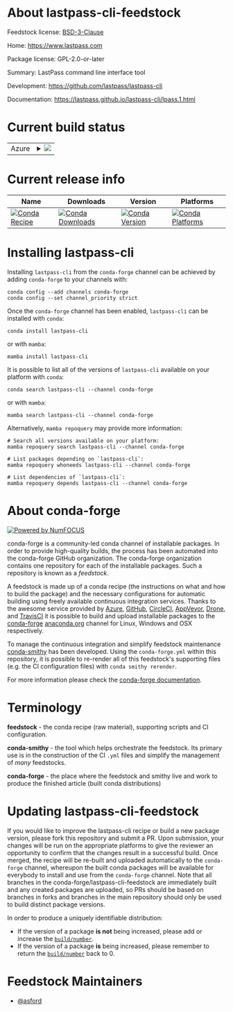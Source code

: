About lastpass-cli-feedstock
============================

Feedstock license: [BSD-3-Clause](https://github.com/conda-forge/lastpass-cli-feedstock/blob/main/LICENSE.txt)

Home: https://www.lastpass.com

Package license: GPL-2.0-or-later

Summary: LastPass command line interface tool

Development: https://github.com/lastpass/lastpass-cli

Documentation: https://lastpass.github.io/lastpass-cli/lpass.1.html

Current build status
====================


<table>
    
  <tr>
    <td>Azure</td>
    <td>
      <details>
        <summary>
          <a href="https://dev.azure.com/conda-forge/feedstock-builds/_build/latest?definitionId=21373&branchName=main">
            <img src="https://dev.azure.com/conda-forge/feedstock-builds/_apis/build/status/lastpass-cli-feedstock?branchName=main">
          </a>
        </summary>
        <table>
          <thead><tr><th>Variant</th><th>Status</th></tr></thead>
          <tbody><tr>
              <td>linux_64</td>
              <td>
                <a href="https://dev.azure.com/conda-forge/feedstock-builds/_build/latest?definitionId=21373&branchName=main">
                  <img src="https://dev.azure.com/conda-forge/feedstock-builds/_apis/build/status/lastpass-cli-feedstock?branchName=main&jobName=linux&configuration=linux%20linux_64_" alt="variant">
                </a>
              </td>
            </tr><tr>
              <td>osx_64</td>
              <td>
                <a href="https://dev.azure.com/conda-forge/feedstock-builds/_build/latest?definitionId=21373&branchName=main">
                  <img src="https://dev.azure.com/conda-forge/feedstock-builds/_apis/build/status/lastpass-cli-feedstock?branchName=main&jobName=osx&configuration=osx%20osx_64_" alt="variant">
                </a>
              </td>
            </tr>
          </tbody>
        </table>
      </details>
    </td>
  </tr>
</table>

Current release info
====================

| Name | Downloads | Version | Platforms |
| --- | --- | --- | --- |
| [![Conda Recipe](https://img.shields.io/badge/recipe-lastpass--cli-green.svg)](https://anaconda.org/conda-forge/lastpass-cli) | [![Conda Downloads](https://img.shields.io/conda/dn/conda-forge/lastpass-cli.svg)](https://anaconda.org/conda-forge/lastpass-cli) | [![Conda Version](https://img.shields.io/conda/vn/conda-forge/lastpass-cli.svg)](https://anaconda.org/conda-forge/lastpass-cli) | [![Conda Platforms](https://img.shields.io/conda/pn/conda-forge/lastpass-cli.svg)](https://anaconda.org/conda-forge/lastpass-cli) |

Installing lastpass-cli
=======================

Installing `lastpass-cli` from the `conda-forge` channel can be achieved by adding `conda-forge` to your channels with:

```
conda config --add channels conda-forge
conda config --set channel_priority strict
```

Once the `conda-forge` channel has been enabled, `lastpass-cli` can be installed with `conda`:

```
conda install lastpass-cli
```

or with `mamba`:

```
mamba install lastpass-cli
```

It is possible to list all of the versions of `lastpass-cli` available on your platform with `conda`:

```
conda search lastpass-cli --channel conda-forge
```

or with `mamba`:

```
mamba search lastpass-cli --channel conda-forge
```

Alternatively, `mamba repoquery` may provide more information:

```
# Search all versions available on your platform:
mamba repoquery search lastpass-cli --channel conda-forge

# List packages depending on `lastpass-cli`:
mamba repoquery whoneeds lastpass-cli --channel conda-forge

# List dependencies of `lastpass-cli`:
mamba repoquery depends lastpass-cli --channel conda-forge
```


About conda-forge
=================

[![Powered by
NumFOCUS](https://img.shields.io/badge/powered%20by-NumFOCUS-orange.svg?style=flat&colorA=E1523D&colorB=007D8A)](https://numfocus.org)

conda-forge is a community-led conda channel of installable packages.
In order to provide high-quality builds, the process has been automated into the
conda-forge GitHub organization. The conda-forge organization contains one repository
for each of the installable packages. Such a repository is known as a *feedstock*.

A feedstock is made up of a conda recipe (the instructions on what and how to build
the package) and the necessary configurations for automatic building using freely
available continuous integration services. Thanks to the awesome service provided by
[Azure](https://azure.microsoft.com/en-us/services/devops/), [GitHub](https://github.com/),
[CircleCI](https://circleci.com/), [AppVeyor](https://www.appveyor.com/),
[Drone](https://cloud.drone.io/welcome), and [TravisCI](https://travis-ci.com/)
it is possible to build and upload installable packages to the
[conda-forge](https://anaconda.org/conda-forge) [anaconda.org](https://anaconda.org/)
channel for Linux, Windows and OSX respectively.

To manage the continuous integration and simplify feedstock maintenance
[conda-smithy](https://github.com/conda-forge/conda-smithy) has been developed.
Using the ``conda-forge.yml`` within this repository, it is possible to re-render all of
this feedstock's supporting files (e.g. the CI configuration files) with ``conda smithy rerender``.

For more information please check the [conda-forge documentation](https://conda-forge.org/docs/).

Terminology
===========

**feedstock** - the conda recipe (raw material), supporting scripts and CI configuration.

**conda-smithy** - the tool which helps orchestrate the feedstock.
                   Its primary use is in the construction of the CI ``.yml`` files
                   and simplify the management of *many* feedstocks.

**conda-forge** - the place where the feedstock and smithy live and work to
                  produce the finished article (built conda distributions)


Updating lastpass-cli-feedstock
===============================

If you would like to improve the lastpass-cli recipe or build a new
package version, please fork this repository and submit a PR. Upon submission,
your changes will be run on the appropriate platforms to give the reviewer an
opportunity to confirm that the changes result in a successful build. Once
merged, the recipe will be re-built and uploaded automatically to the
`conda-forge` channel, whereupon the built conda packages will be available for
everybody to install and use from the `conda-forge` channel.
Note that all branches in the conda-forge/lastpass-cli-feedstock are
immediately built and any created packages are uploaded, so PRs should be based
on branches in forks and branches in the main repository should only be used to
build distinct package versions.

In order to produce a uniquely identifiable distribution:
 * If the version of a package **is not** being increased, please add or increase
   the [``build/number``](https://docs.conda.io/projects/conda-build/en/latest/resources/define-metadata.html#build-number-and-string).
 * If the version of a package **is** being increased, please remember to return
   the [``build/number``](https://docs.conda.io/projects/conda-build/en/latest/resources/define-metadata.html#build-number-and-string)
   back to 0.

Feedstock Maintainers
=====================

* [@asford](https://github.com/asford/)

